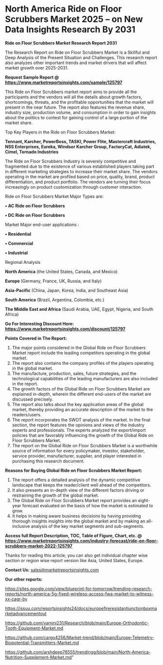 # North America Ride on Floor Scrubbers Market 2025 – on New Data Insights Research By 2031

<strong>Ride on Floor Scrubbers Market Research Report 2031</strong>

The Research Report on Ride on Floor Scrubbers Market is a Skillful and Deep Analysis of the Present Situation and Challenges. This research report also analyzes other important trends and market drivers that will affect market growth over 2025-2031.

<strong>Request Sample Report @ <a href=https://www.marketreportsinsights.com/sample/125797>https://www.marketreportsinsights.com/sample/125797</a></strong>

This Ride on Floor Scrubbers market report aims to provide all the participants and the vendors will all the details about growth factors, shortcomings, threats, and the profitable opportunities that the market will present in the near future. The report also features the revenue share, industry size, production volume, and consumption in order to gain insights about the politics to contest for gaining control of a large portion of the market share.

Top Key Players in the Ride on Floor Scrubbers Market:

<strong>Tennant, Karcher, PowerBoss, TASKI, Power Flite, Mastercraft Industries, NSS Enterprises, Eureka, Windsor Karcher Group, FactoryCat, Adiatek, Cimel, Tornado Industries</strong>

The Ride on Floor Scrubbers Industry is severely competitive and fragmented due to the existence of various established players taking part in different marketing strategies to increase their market share. The vendors operating in the market are profiled based on price, quality, brand, product differentiation, and product portfolio. The vendors are turning their focus increasingly on product customization through customer interaction.

Ride on Floor Scrubbers Market Major Types are:

<strong>• AC Ride on Floor Scrubbers

• DC Ride on Floor Scrubbers</strong>

Market Major end-user applications :

<strong>• Residential

• Commercial

• Industrial</strong>

Regional Analysis

</u><strong><b>North America</b></strong> (the United States, Canada, and Mexico)

<strong><b>Europe </b></strong>(Germany, France, UK, Russia, and Italy)

<strong><b>Asia-Pacific</b></strong> (China, Japan, Korea, India, and Southeast Asia)

<strong><b>South America</b></strong> (Brazil, Argentina, Colombia, etc.)

<strong><b>The Middle East and Africa</b></strong> (Saudi Arabia, UAE, Egypt, Nigeria, and South Africa)

<strong>Go For Interesting Discount Here: <a href=https://www.marketreportsinsights.com/discount/125797>https://www.marketreportsinsights.com/discount/125797</a></strong>

<strong>Points Covered in The Report:</strong>
<ol>
  <li>The major points considered in the Global Ride on Floor Scrubbers Market report include the leading competitors operating in the global market.</li>
  <li>The report also contains the company profiles of the players operating in the global market.</li>
  <li>The manufacture, production, sales, future strategies, and the technological capabilities of the leading manufacturers are also included in the report.</li>
  <li>The growth factors of the Global Ride on Floor Scrubbers Market are explained in-depth, wherein the different end-users of the market are discussed precisely.</li>
  <li>The report also talks about the key application areas of the global market, thereby providing an accurate description of the market to the readers/users.</li>
  <li>The report incorporates the SWOT analysis of the market. In the final section, the report features the opinions and views of the industry experts and professionals. The experts analyzed the export/import policies that are favorably influencing the growth of the Global Ride on Floor Scrubbers Market.</li>
  <li>The report on the Global Ride on Floor Scrubbers Market is a worthwhile source of information for every policymaker, investor, stakeholder, service provider, manufacturer, supplier, and player interested in purchasing this research document.</li>
</ol>
<strong>Reasons for Buying Global Ride on Floor Scrubbers Market Report:</strong>

<ol>
  <li>The report offers a detailed analysis of the dynamic competitive landscape that keeps the reader/client well ahead of the competitors.</li>
  <li>It also presents an in-depth view of the different factors driving or restraining the growth of the global market.</li>
  <li>The Global Ride on Floor Scrubbers Market report provides an eight-year forecast evaluated on the basis of how the market is estimated to grow.</li>
  <li>It helps in making aware business decisions by having providing thorough insights insights into the global market and by making an all-inclusive analysis of the key market segments and sub-segments.</li>
</ol>
<strong>Access full Report Description, TOC, Table of Figure, Chart, etc. @ <a href=https://www.marketreportsinsights.com/industry-forecast/ride-on-floor-scrubbers-market-2022-125797>https://www.marketreportsinsights.com/industry-forecast/ride-on-floor-scrubbers-market-2022-125797</a></strong>


Thanks for reading this article; you can also get individual chapter wise section or region wise report version like Asia, United States, Europe.

<strong>Contact Us:</strong>
sales@marketreportsinsights.com

<strong>Our other reports:</strong>

<a href=https://sites.google.com/view/blueprint-for-tomorrow/trending-research-reports/north-america-5g-fixed-wireless-access-fwa-market-to-witness-xx-cagr-by>https://sites.google.com/view/blueprint-for-tomorrow/trending-research-reports/north-america-5g-fixed-wireless-access-fwa-market-to-witness-xx-cagr-by</a>

<a href=https://issuu.com/reportsinsights24/docs/europefireresistantjunctionboxmarketadvancementout>https://issuu.com/reportsinsights24/docs/europefireresistantjunctionboxmarketadvancementout</a>

<a href=https://github.com/yamini231/Research/blob/main/Europe-Orthodontic-Tooth-Equipment-Market.md>https://github.com/yamini231/Research/blob/main/Europe-Orthodontic-Tooth-Equipment-Market.md</a>

<a href=https://github.com/cargo4256/Market-trend/blob/main/Europe-Telemetry-Biopotential-Transmitters-Market.md>https://github.com/cargo4256/Market-trend/blob/main/Europe-Telemetry-Biopotential-Transmitters-Market.md</a>

<a href=https://github.com/arshdeep76555/trendingg/blob/main/North-America-Nutrition-Supplement-Market.md>https://github.com/arshdeep76555/trendingg/blob/main/North-America-Nutrition-Supplement-Market.md</a>"

